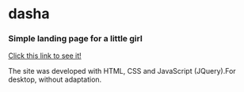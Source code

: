 # dasha
<h3> Simple landing page for a little girl</h3>

[Click this link to see it!](https://marina51533.github.io/dasha/)

The site was developed with HTML, CSS and JavaScript (JQuery).For desktop, without adaptation.
